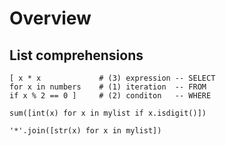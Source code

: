 # Overview

## List comprehensions

```
[ x * x             # (3) expression -- SELECT
for x in numbers    # (1) iteration  -- FROM
if x % 2 == 0 ]     # (2) conditon   -- WHERE
```

```
sum([int(x) for x in mylist if x.isdigit()])

'*'.join([str(x) for x in mylist])
```
